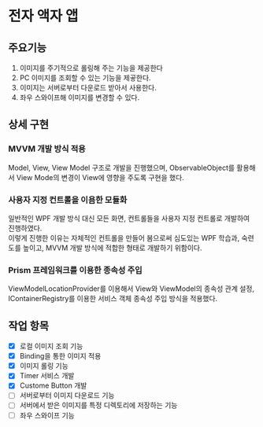 # 전자 액자 앱

## 주요기능
1. 이미지를 주기적으로 롤링해 주는 기능을 제공한다
2. PC 이미지를 조회할 수 있는 기능을 제곻한다.
2. 이미지는 서버로부터 다운로드 받아서 사용한다.
3. 좌우 스와이프해 이미지를 변경할 수 있다.

## 상세 구현
### MVVM 개발 방식 적용
Model, View, View Model 구조로 개발을 진행했으며, ObservableObject를 활용해서 View Mode의 변경이 View에 영향을 주도록 구현을 했다.

### 사용자 지정 컨트롤을 이욤한 모듈화
일반적인 WPF 개발 방식 대신 모든 화면, 컨트롤들을 사용자 지정 컨트롤로 개발하여 진행하였다.<br/>
이렇게 진행한 이유는 자체적인 컨트롤을 만들어 봄으로써 심도있는 WPF 학습과, 숙련도를 높이고, MVVM 개발 방식에 적합한 형태로 개발하기 위함이다.

### Prism 프레임워크를 이용한 종속성 주입
ViewModelLocationProvider를 이용해서 View와 ViewModel의 종속성 관계 설정, IContainerRegistry를 이용한 서비스 객체 종속성 주입 방식을 적용했다.


## 작업 항목
- [X] 로컬 이미지 조회 기능
- [X] Binding을 통한 이미지 적용
- [X] 이미지 롤링 기능
- [X] Timer 서비스 개발
- [X] Custome Button 개발
- [ ] 서버로부터 이미지 다운로드 기능
- [ ] 서버에서 받은 이미지를 특정 디렉토리에 저장하는 기능
- [ ] 좌우 스와이프 기능
